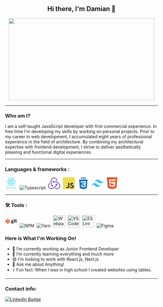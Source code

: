 <div align="center">
<h2>
  Hi there, I'm Damian 👋
  </h2>
</div>



<div align="center">
  <img src="https://media.giphy.com/media/qgQUggAC3Pfv687qPC/giphy.gif" width="480" height="270"/>

</div>


<!--
**damgat/damgat** is a ✨ _special_ ✨ repository because its `README.md` (this file) appears on your GitHub profile.

Here are some ideas to get you started:

- 🔭 I’m currently working on ...
- 🌱 I’m currently learning ...
- 👯 I’m looking to collaborate on ...
- 🤔 I’m looking for help with ...
- 💬 Ask me about ...
- 📫 How to reach me: ...
- 😄 Pronouns: ...
- ⚡ Fun fact: ...
-->

---

### Who am I?

I am a self-taught JavaScript developer with first commercial experience. In free time I'm developing my skills by working on personal projects. Prior to my career in web development, I accumulated eight years of professional experience in the field of architecture. By combining my architectural expertise with frontend development, I strive to deliver aesthetically pleasing and functional digital experiences.

---

### Languages & frameworks :

<div>
  <img src="https://github.com/devicons/devicon/blob/master/icons/react/react-original-wordmark.svg" title="React" alt="React" width="40" height="40"/>&nbsp;
  <img src="https://cdn.jsdelivr.net/gh/devicons/devicon/icons/typescript/typescript-original.svg" title="Typescript" alt="Typescript " width="40" height="40"/>&nbsp;
  <img src="https://github.com/devicons/devicon/blob/master/icons/redux/redux-original.svg" title="Redux" alt="Redux " width="40" height="40"/>&nbsp;
  <img src="https://github.com/devicons/devicon/blob/master/icons/javascript/javascript-original.svg" title="JavaScript" alt="JavaScript" width="40" height="40" />&nbsp;
  <img src="https://github.com/devicons/devicon/blob/master/icons/css3/css3-plain-wordmark.svg"  title="CSS3" alt="CSS" width="40" height="40"/>&nbsp;
  <img src="https://github.com/devicons/devicon/blob/master/icons/tailwindcss/tailwindcss-plain.svg"  title="TailwindCSS" alt="TailwindCSS" width="40" height="40"/>&nbsp; 
  <img src="https://github.com/devicons/devicon/blob/master/icons/html5/html5-original.svg" title="HTML5" alt="HTML" width="40" height="40"/>&nbsp;
  <!-- <img src="https://cdn.jsdelivr.net/gh/devicons/devicon/icons/sass/sass-original.svg" title="Sass" **alt="Sass" width="40" height="40"/>&nbsp; -->
</div>

---

### :hammer_and_wrench: Tools :
<div>
  <img src="https://github.com/devicons/devicon/blob/master/icons/git/git-original-wordmark.svg" title="Git" **alt="Git" width="40" height="40"/>&nbsp;
  <img src="https://cdn.jsdelivr.net/gh/devicons/devicon/icons/npm/npm-original-wordmark.svg" title="NPM" alt="NPM" width="40" height="40"/>&nbsp;
  <img src="https://cdn.jsdelivr.net/gh/devicons/devicon/icons/yarn/yarn-original-wordmark.svg" title="Yarn" alt="Yarn" width="40" height="40"/>&nbsp;
  <img src="https://cdn.jsdelivr.net/gh/devicons/devicon/icons/webpack/webpack-plain.svg" title="Webpack" **alt="Webpack" width="40" height="40"/>&nbsp;
  <!-- <img src="https://cdn.jsdelivr.net/gh/devicons/devicon/icons/jest/jest-plain.svg" title="Jest" **alt="Jest" width="40" height="40"/>&nbsp; -->
  <img src="https://cdn.jsdelivr.net/gh/devicons/devicon/icons/vscode/vscode-original.svg" title="VSCode" **alt="VSCode" width="40" height="40"/>&nbsp;
  <img src="https://cdn.jsdelivr.net/gh/devicons/devicon/icons/eslint/eslint-original-wordmark.svg" title="ESLint" **alt="ESLint" width="40" height="40"/>&nbsp;          
  <img src="https://cdn.jsdelivr.net/gh/devicons/devicon/icons/figma/figma-original.svg" title="Figma" alt="Figma" width="40" height="40"/>&nbsp;
<!--   LINUX NEXT SQL STORYBOOK -->
</div>

### Here is What I'm Working On!
- 🔭 I’m currently working as Junior Frontend Developer
- 🌱 I’m currently learning everything and much more
- 😄 I’m looking to work with React.js, Next.js
- 💬 Ask me about Anything!
- ⚡ Fun fact: When I was in high school I created websites using tables.


---
<!-- 
### My stats:

![Damian Gatkowski's GitHub stats](https://github-readme-stats.vercel.app/api?username=damgat&theme=bear_icons=true)
![Top Langs](https://github-readme-stats.vercel.app/api/top-langs/?username=damgat&layout=compact)

--- -->

### Contact info:

  <a href="https://www.linkedin.com/in/gatkowski/">
    <img src="https://img.shields.io/badge/LinkedIn-blue?style=for-the-badge&logo=linkedin&logoColor=white" alt="LinkedIn Badge"/>
  </a>

